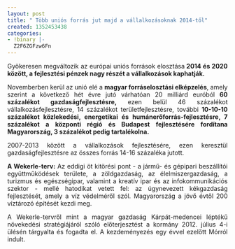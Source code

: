 ```yaml
---
layout: post
title: " Több uniós forrás jut majd a vállalkozásoknak 2014-től"
created: 1352453438
categories:
- !binary |-
  Z2F6ZGFzw6Fn
---
```

<p style="text-align: justify;">Gyökeresen megváltozik az európai uniós források elosztása<strong> 2014 és 2020 között, a fejlesztési pénzek nagy részét a vállalkozások kaphatják.</strong></p><p style="text-align: justify;">Novemberben kerül az unió elé a <strong>magyar forráselosztási elképzelés</strong>, amely szerint a következő hét évre jutó várhatóan 20 milliárd euróból <strong>60 százalékot gazdaságfejlesztésre,</strong> ezen belül 46 százalékot vállalkozásfejlesztésre, 14 százalékot területfejlesztésre, további <strong>10-10-10 százalékot közlekedési, energetikai és humánerőforrás-fejlesztésre, 7 százalékot a központi régió és Budapest fejlesztésére fordítana Magyarország, 3 százalékot pedig tartalékolna.</strong></p><p style="text-align: justify;">2007-2013 között a vállalkozások fejlesztésére, ezen keresztül gazdaságfejlesztésre az összes forrás 14-16 százaléka jutott.</p><p style="text-align: justify;"><strong>A Wekerle-terv:</strong> Az eddigi öt kitörési pont - a jármű- és gépipari beszállítói együttműködések területe, a zöldgazdaság, az élelmiszergazdaság, a turizmus és egészségipar, valamint a kreatív ipar és az infokommunikációs szektor - mellé hatodikat vetett fel: az úgynevezett kékgazdaság fejlesztését, amely a víz védelméről szól. Magyarország a jövő évtől 200 víztározó építését kezdi meg.</p><p style="text-align: justify;">A Wekerle-tervről mint a magyar gazdaság Kárpát-medencei léptékű növekedési stratégiájáról szóló előterjesztést a kormány 2012. július 4-i ülésén tárgyalta és fogadta el. A kezdeményezés egy évvel ezelőtt Mórról indult.</p>
